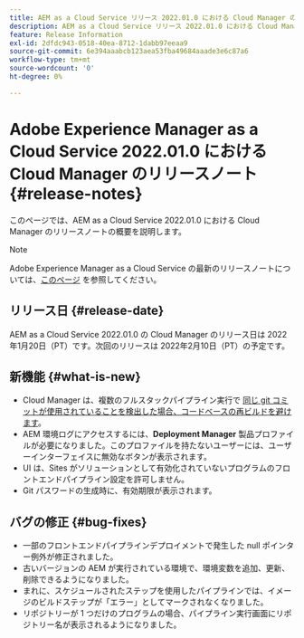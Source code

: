 ```yaml
---
title: AEM as a Cloud Service リリース 2022.01.0 における Cloud Manager のリリースノート
description: AEM as a Cloud Service リリース 2022.01.0 における Cloud Manager のリリースノートです。
feature: Release Information
exl-id: 2dfdc943-0518-40ea-8712-1dabb97eeaa9
source-git-commit: 6e394aaabcb123aea53fba49684aaade3e6c87a6
workflow-type: tm+mt
source-wordcount: '0'
ht-degree: 0%

---
```


# Adobe Experience Manager as a Cloud Service 2022.01.0 における Cloud Manager のリリースノート {#release-notes}

このページでは、AEM as a Cloud Service 2022.01.0 における Cloud Manager のリリースノートの概要を説明します。

>[!NOTE]
>
>Adobe Experience Manager as a Cloud Service の最新のリリースノートについては、[このページ](/help/release-notes/release-notes-cloud/release-notes-current.md) を参照してください。

## リリース日 {#release-date}

AEM as a Cloud Service 2022.01.0 の Cloud Manager のリリース日は 2022年1月20日（PT）です。次回のリリースは 2022年2月10日（PT）の予定です。

## 新機能 {#what-is-new}

* Cloud Manager は、複数のフルスタックパイプライン実行で [同じ git コミットが使用されていることを検出した場合、コードベースの再ビルドを避けます](/help/implementing/cloud-manager/getting-access-to-aem-in-cloud/setting-up-project.md#build-artifact-reuse)。
* AEM 環境ログにアクセスするには、**Deployment Manager** 製品プロファイルが必要になりました。このプロファイルを持たないユーザーには、ユーザーインターフェイスに無効なボタンが表示されます。
* UI は、Sites がソリューションとして有効化されていないプログラムのフロントエンドパイプライン設定を許可しません。
* Git パスワードの生成時に、有効期限が表示されます。

## バグの修正 {#bug-fixes}

* 一部のフロントエンドパイプラインデプロイメントで発生した null ポインター例外が修正されました。
* 古いバージョンの AEM が実行されている環境で、環境変数を追加、更新、削除できるようになりました。
* まれに、スケジュールされたステップを使用したパイプラインでは、イメージのビルドステップが「エラー」としてマークされなくなりました。
* リポジトリーが 1 つだけのプログラムの場合、パイプライン実行画面にリポジトリー名が表示されるようになりました。
